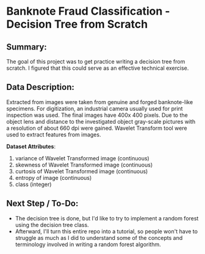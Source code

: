 # Banknote Fraud Classification - Decision Tree from Scratch
## Summary: ##
The goal of this project was to get practice writing a decision tree from scratch. I figured that this could serve as an effective technical exercise.
 
## **Data Description**:
Extracted from images were taken from genuine and forged banknote-like specimens. For digitization, an industrial camera usually used for print inspection was used. The final images have 400x 400 pixels. Due to the object lens and distance to the investigated object gray-scale pictures with a resolution of about 660 dpi were gained. Wavelet Transform tool were used to extract features from images.

**Dataset Attributes**:
1. variance of Wavelet Transformed image (continuous)
2. skewness of Wavelet Transformed image (continuous)
3. curtosis of Wavelet Transformed image (continuous)
4. entropy of image (continuous)
5. class (integer)

## Next Step / To-Do:
* The decision tree is done, but I'd like to try to implement a random forest using the decision tree class. 
* Afterward, I'll turn this entire repo into a tutorial, so people won't have to struggle as much as I did to understand some of the concepts and terminology involved in writing a random forest algorithm.   
